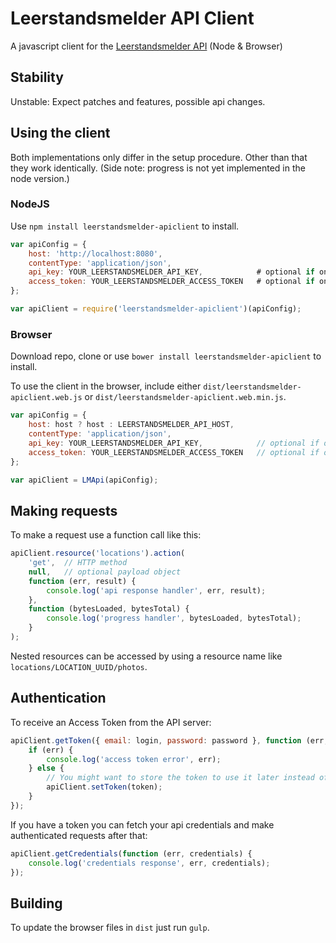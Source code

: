# Leerstandsmelder API Client

A javascript client for the [Leerstandsmelder API](https://github.com/Leerstandsmelder/leerstandsmelder-node-api) (Node & Browser)

## Stability

Unstable: Expect patches and features, possible api changes.

## Using the client

Both implementations only differ in the setup procedure. Other than that they work identically. (Side note: progress is not yet implemented in the node version.)

### NodeJS

Use ``npm install leerstandsmelder-apiclient`` to install.

```javascript
var apiConfig = {
    host: 'http://localhost:8080',
    contentType: 'application/json',
    api_key: YOUR_LEERSTANDSMELDER_API_KEY,            # optional if only anonymous requests
    access_token: YOUR_LEERSTANDSMELDER_ACCESS_TOKEN   # optional if only anonymous requests
};

var apiClient = require('leerstandsmelder-apiclient')(apiConfig);
```

### Browser

Download repo, clone or use ``bower install leerstandsmelder-apiclient`` to install.

To use the client in the browser, include either `dist/leerstandsmelder-apiclient.web.js` or `dist/leerstandsmelder-apiclient.web.min.js`.

```javascript
var apiConfig = {
    host: host ? host : LEERSTANDSMELDER_API_HOST,
    contentType: 'application/json',
    api_key: YOUR_LEERSTANDSMELDER_API_KEY,            // optional if only anonymous requests
    access_token: YOUR_LEERSTANDSMELDER_ACCESS_TOKEN   // optional if only anonymous requests
};

var apiClient = LMApi(apiConfig);
```

## Making requests

To make a request use a function call like this:

```javascript
apiClient.resource('locations').action(
    'get',  // HTTP method
    null,   // optional payload object
    function (err, result) {
        console.log('api response handler', err, result);
    },
    function (bytesLoaded, bytesTotal) {
        console.log('progress handler', bytesLoaded, bytesTotal);
    }
);
```

Nested resources can be accessed by using a resource name like `locations/LOCATION_UUID/photos`.

## Authentication

To receive an Access Token from the API server:

```javascript
apiClient.getToken({ email: login, password: password }, function (err, token) {
    if (err) {
        console.log('access token error', err);
    } else {
        // You might want to store the token to use it later instead of the email/pass combo
        apiClient.setToken(token);
    }
});
```

If you have a token you can fetch your api credentials and make authenticated requests after that:

```javascript
apiClient.getCredentials(function (err, credentials) {
    console.log('credentials response', err, credentials);
});
```

## Building

To update the browser files in ``dist`` just run ``gulp``.